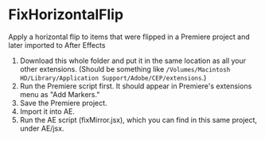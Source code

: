 # FixHorizontalFlip
Apply a horizontal flip to items that were flipped in a Premiere project and later imported to After Effects

1. Download this whole folder and put it in the same location as all your other extensions. (Should be something like `/Volumes/Macintosh HD/Library/Application Support/Adobe/CEP/extensions`.)
2. Run the Premiere script first. It should appear in Premiere's extensions menu as "Add Markers."
3. Save the Premiere project.
4. Import it into AE. 
5. Run the AE script (fixMirror.jsx), which you can find in this same project, under AE/jsx. 
